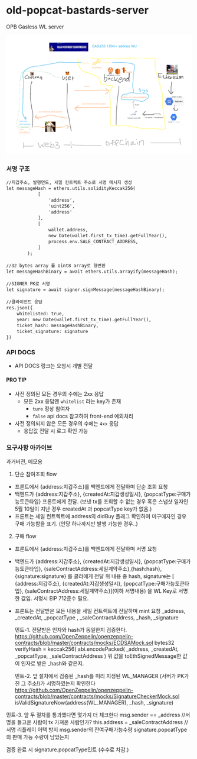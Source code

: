 # old-popcat-bastards-server
OPB Gasless WL server

![opb-flow](./image/opb-flow.png)

### 서명 구조
```
//지갑주소, 발행연도, 세일 컨트렉트 주소로 서명 메시지 생성
let messageHash = ethers.utils.solidityKeccak256(
            [
                'address',
                'uint256',
                'address'
            ],
            [
                wallet.address,
                new Date(wallet.first_tx_time).getFullYear(),
                process.env.SALE_CONTRACT_ADDRESS,
            ]
        );

//32 bytes array 를 Uint8 array로 형변환
let messageHashBinary = await ethers.utils.arrayify(messageHash);

//SIGNER PK로 서명
let signature = await signer.signMessage(messageHashBinary);

//클라이언트 응답
res.json({
    whitelisted: true,
    year: new Date(wallet.first_tx_time).getFullYear(),
    ticket_hash: messageHashBinary,
    ticket_signature: signature
})

```

### API DOCS
- API DOCS 링크는 요청시 개별 전달

#### PRO TIP
- 사전 정의된 모든 경우의 수에는 2xx 응답
  - 모든 2xx 응답엔 `whitelist` 라는 key가 존재
    - `ture` 정상 참여자
    - `false` api docs 참고하여 front-end 예외처리
- 사전 정의되지 않은 모든 경우의 수에는 `4xx` 응답
  - 응답값 전달 시 로그 확인 가능



   
### 요구사항 아카이브
과거버전, 메모용


1. 단순 참여조회 flow
- 프론트에서 {address:지갑주소}를 백엔드에게 전달하며 단순 조회 요청
- 백엔드가 {address:지갑주소}, {createdAt:지갑생성일시}, {popcatType:구매가능토큰타입} 프론트에게 전달.
  (보낸 tx를 조회할 수 없는 경우 혹은 스냅샷 일자인 5월 10일이 지난 경우 createdAt 과 popcatType key가 없음.)
- 프론트는 세일 컨트렉트에 address의 didBuy 플래그 확인하여 미구매자인 경우 구매 가능함을 표기. (인당 하나까지만 발행 가능한 경우..)

2. 구매 flow
- 프론트에서 {address:지갑주소}를 백엔드에게 전달하며 서명 요청
- 백엔드가 {address:지갑주소}, {createdAt:지갑생성일시}, {popcatType:구매가능토큰타입}, {saleContractAddress:세일계약주소},{hash:hash}, {signature:signature} 를 클라에게 전달
  위 내용 중 hash, signature는 [ {address:지갑주소}, {createdAt:지갑생성일시}, {popcatType:구매가능토큰타입}, {saleContractAddress:세일계약주소}](이하 서명내용) 을 WL Key로 서명한 값임. 서명시 EIP 712준수 필요.
-  프론트는 전달받은 모든 내용을 세일 컨트렉트에 전달하며 mint 요청
   _address, _createdAt, _popcatType , _saleContractAddress, _hash, _signature

   민트-1. 전달받은 인자와 hash가 동일한지 검증한다.
   https://github.com/OpenZeppelin/openzeppelin-contracts/blob/master/contracts/mocks/ECDSAMock.sol
   bytes32 verifyHash = keccak256(
   abi.encodePacked(
   _address,
   _createdAt,
   _popcatType,
   _saleContractAddress
   )
   위 값을 toEthSignedMessage한 값이 인자로 받은 _hash와 같은지.

   민트-2. 앞 절차에서 검증된 _hash를 미리 지정된 WL_MANAGER (서버가 PK가진 그 주소!)가 서명하였는지 확인한다
   https://github.com/OpenZeppelin/openzeppelin-contracts/blob/master/contracts/mocks/SignatureCheckerMock.sol
   isValidSignatureNow(address(WL_MANAGER), _hash, _signature)


 민트-3. 앞 두 절차를 통과했다면 몇가지 더 체크한다
 msg.sender == _address //서명을 들고온 사람이 tx 가져온 사람인가?
 this.address = _saleContractAddress //서명 리플레이 어택 방지
 msg.sender의 잔여구매가능수량
 signature.popcatType 의 판매 가능 수량이 남았는지
 

 검증 완료 시 signature.popcatType민트 (수수료 차감.)